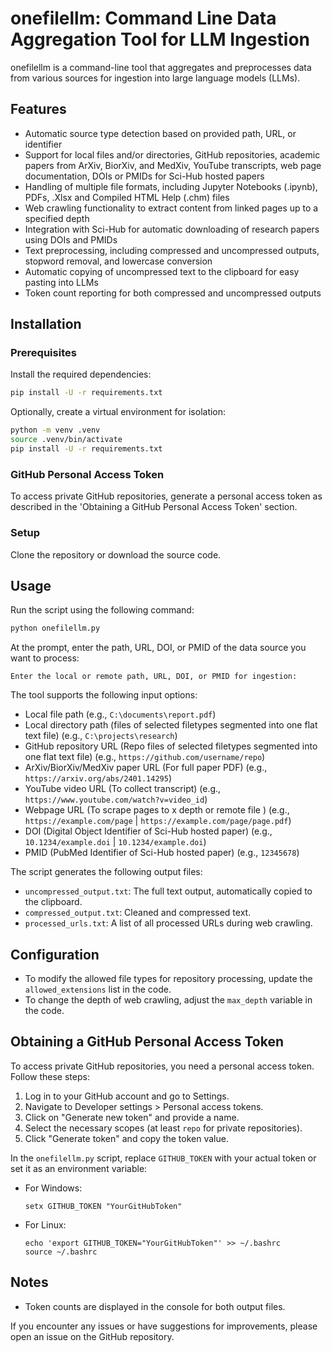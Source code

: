 # onefilellm: Command Line Data Aggregation Tool for LLM Ingestion

onefilellm is a command-line tool that aggregates and preprocesses data from various sources for ingestion into large language models (LLMs).

## Features

- Automatic source type detection based on provided path, URL, or identifier
- Support for local files and/or directories, GitHub repositories, academic papers from ArXiv, BiorXiv, and MedXiv, YouTube transcripts, web page documentation, DOIs or PMIDs for Sci-Hub hosted papers
- Handling of multiple file formats, including Jupyter Notebooks (.ipynb), PDFs, .Xlsx and Compiled HTML Help (.chm) files
- Web crawling functionality to extract content from linked pages up to a specified depth
- Integration with Sci-Hub for automatic downloading of research papers using DOIs and PMIDs
- Text preprocessing, including compressed and uncompressed outputs, stopword removal, and lowercase conversion
- Automatic copying of uncompressed text to the clipboard for easy pasting into LLMs
- Token count reporting for both compressed and uncompressed outputs

## Installation

### Prerequisites

Install the required dependencies:

```bash
pip install -U -r requirements.txt
```

Optionally, create a virtual environment for isolation:

```bash
python -m venv .venv
source .venv/bin/activate
pip install -U -r requirements.txt
```

### GitHub Personal Access Token

To access private GitHub repositories, generate a personal access token as described in the 'Obtaining a GitHub Personal Access Token' section.

### Setup

Clone the repository or download the source code.

## Usage

Run the script using the following command:

```bash
python onefilellm.py
```

At the prompt, enter the path, URL, DOI, or PMID of the data source you want to process:

```plaintext
Enter the local or remote path, URL, DOI, or PMID for ingestion:
```

The tool supports the following input options:

- Local file path (e.g., `C:\documents\report.pdf`)
- Local directory path (files of selected filetypes segmented into one flat text file) (e.g., `C:\projects\research`)
- GitHub repository URL (Repo files of selected filetypes segmented into one flat text file) (e.g., `https://github.com/username/repo`)
- ArXiv/BiorXiv/MedXiv paper URL (For full paper PDF) (e.g., `https://arxiv.org/abs/2401.14295`)
- YouTube video URL (To collect transcript) (e.g., `https://www.youtube.com/watch?v=video_id`)
- Webpage URL (To scrape pages to x depth or remote file ) (e.g., `https://example.com/page` | `https://example.com/page/page.pdf`)
- DOI (Digital Object Identifier of Sci-Hub hosted paper) (e.g., `10.1234/example.doi` | `10.1234/example.doi`)
- PMID (PubMed Identifier of Sci-Hub hosted paper) (e.g., `12345678`)

The script generates the following output files:

- `uncompressed_output.txt`: The full text output, automatically copied to the clipboard.
- `compressed_output.txt`: Cleaned and compressed text.
- `processed_urls.txt`: A list of all processed URLs during web crawling.

## Configuration

- To modify the allowed file types for repository processing, update the `allowed_extensions` list in the code.
- To change the depth of web crawling, adjust the `max_depth` variable in the code.

## Obtaining a GitHub Personal Access Token

To access private GitHub repositories, you need a personal access token. Follow these steps:

1. Log in to your GitHub account and go to Settings.
2. Navigate to Developer settings > Personal access tokens.
3. Click on "Generate new token" and provide a name.
4. Select the necessary scopes (at least `repo` for private repositories).
5. Click "Generate token" and copy the token value.

In the `onefilellm.py` script, replace `GITHUB_TOKEN` with your actual token or set it as an environment variable:

- For Windows:
  ```shell
  setx GITHUB_TOKEN "YourGitHubToken"
  ```

- For Linux:
  ```shell
  echo 'export GITHUB_TOKEN="YourGitHubToken"' >> ~/.bashrc
  source ~/.bashrc
  ```

## Notes

- Token counts are displayed in the console for both output files.

If you encounter any issues or have suggestions for improvements, please open an issue on the GitHub repository.
